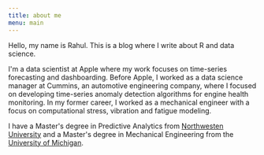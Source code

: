 ```yaml
---
title: about me
menu: main
---
```


Hello, my name is Rahul. This is a blog where I write about R and data science. 

I'm a data scientist at Apple where my work focuses on time-series forecasting and dashboarding. Before Apple, I worked as a data science manager at Cummins, an automotive engineering company, where I focused on developing time-series anomaly detection algorithms for engine health monitoring. In my former career, I worked as a mechanical engineer with a focus on computational stress, vibration and fatigue modeling.

I have a Master's degree in Predictive Analytics from [Northwesten University](https://www.northwestern.edu) and a Master's degree in Mechanical Engineering from the [University of Michigan](https://umich.edu).
